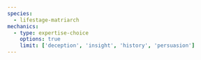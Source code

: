 ```yaml
---
species:
  - lifestage-matriarch
mechanics:
  - type: expertise-choice
    options: true
    limit: ['deception', 'insight', 'history', 'persuasion']
---
```

